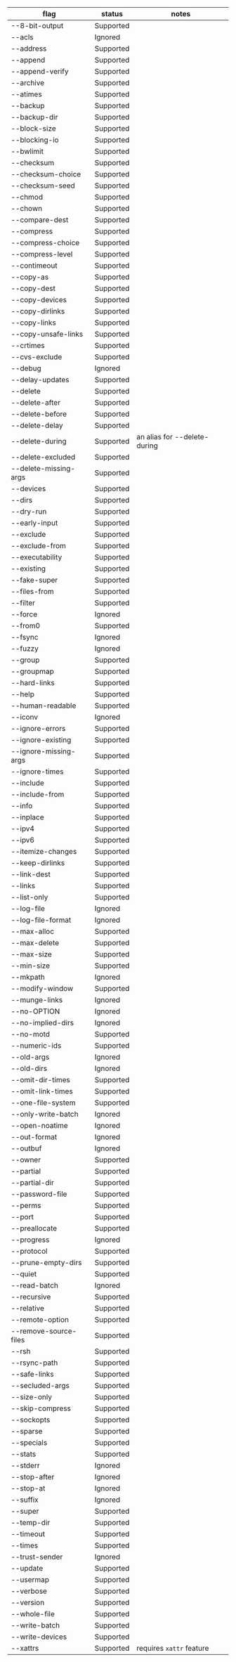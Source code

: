 | flag | status | notes |
| --- | --- | --- |
| --8-bit-output | Supported |  |
| --acls | Ignored |  |
| --address | Supported |  |
| --append | Supported |  |
| --append-verify | Supported |  |
| --archive | Supported |  |
| --atimes | Supported |  |
| --backup | Supported |  |
| --backup-dir | Supported |  |
| --block-size | Supported |  |
| --blocking-io | Supported |  |
| --bwlimit | Supported |  |
| --checksum | Supported |  |
| --checksum-choice | Supported |  |
| --checksum-seed | Supported |  |
| --chmod | Supported |  |
| --chown | Supported |  |
| --compare-dest | Supported |  |
| --compress | Supported |  |
| --compress-choice | Supported |  |
| --compress-level | Supported |  |
| --contimeout | Supported |  |
| --copy-as | Supported |  |
| --copy-dest | Supported |  |
| --copy-devices | Supported |  |
| --copy-dirlinks | Supported |  |
| --copy-links | Supported |  |
| --copy-unsafe-links | Supported |  |
| --crtimes | Supported |  |
| --cvs-exclude | Supported |  |
| --debug | Ignored |  |
| --delay-updates | Supported |  |
| --delete | Supported |  |
| --delete-after | Supported |  |
| --delete-before | Supported |  |
| --delete-delay | Supported |  |
| --delete-during | Supported | an alias for --delete-during |
| --delete-excluded | Supported |  |
| --delete-missing-args | Supported |  |
| --devices | Supported |  |
| --dirs | Supported |  |
| --dry-run | Supported |  |
| --early-input | Supported |  |
| --exclude | Supported |  |
| --exclude-from | Supported |  |
| --executability | Supported |  |
| --existing | Supported |  |
| --fake-super | Supported |  |
| --files-from | Supported |  |
| --filter | Supported |  |
| --force | Ignored |  |
| --from0 | Supported |  |
| --fsync | Ignored |  |
| --fuzzy | Ignored |  |
| --group | Supported |  |
| --groupmap | Supported |  |
| --hard-links | Supported |  |
| --help | Supported |  |
| --human-readable | Supported |  |
| --iconv | Ignored |  |
| --ignore-errors | Supported |  |
| --ignore-existing | Supported |  |
| --ignore-missing-args | Supported |  |
| --ignore-times | Supported |  |
| --include | Supported |  |
| --include-from | Supported |  |
| --info | Supported |  |
| --inplace | Supported |  |
| --ipv4 | Supported |  |
| --ipv6 | Supported |  |
| --itemize-changes | Supported |  |
| --keep-dirlinks | Supported |  |
| --link-dest | Supported |  |
| --links | Supported |  |
| --list-only | Supported |  |
| --log-file | Ignored |  |
| --log-file-format | Ignored |  |
| --max-alloc | Supported |  |
| --max-delete | Supported |  |
| --max-size | Supported |  |
| --min-size | Supported |  |
| --mkpath | Ignored |  |
| --modify-window | Supported |  |
| --munge-links | Ignored |  |
| --no-OPTION | Ignored |  |
| --no-implied-dirs | Ignored |  |
| --no-motd | Supported |  |
| --numeric-ids | Supported |  |
| --old-args | Ignored |  |
| --old-dirs | Ignored |  |
| --omit-dir-times | Supported |  |
| --omit-link-times | Supported |  |
| --one-file-system | Supported |  |
| --only-write-batch | Ignored |  |
| --open-noatime | Ignored |  |
| --out-format | Ignored |  |
| --outbuf | Ignored |  |
| --owner | Supported |  |
| --partial | Supported |  |
| --partial-dir | Supported |  |
| --password-file | Supported |  |
| --perms | Supported |  |
| --port | Supported |  |
| --preallocate | Supported |  |
| --progress | Ignored |  |
| --protocol | Supported |  |
| --prune-empty-dirs | Supported |  |
| --quiet | Supported |  |
| --read-batch | Ignored |  |
| --recursive | Supported |  |
| --relative | Supported |  |
| --remote-option | Supported |  |
| --remove-source-files | Supported |  |
| --rsh | Supported |  |
| --rsync-path | Supported |  |
| --safe-links | Supported |  |
| --secluded-args | Supported |  |
| --size-only | Supported |  |
| --skip-compress | Supported |  |
| --sockopts | Supported |  |
| --sparse | Supported |  |
| --specials | Supported |  |
| --stats | Supported |  |
| --stderr | Ignored |  |
| --stop-after | Ignored |  |
| --stop-at | Ignored |  |
| --suffix | Ignored |  |
| --super | Supported |  |
| --temp-dir | Supported |  |
| --timeout | Supported |  |
| --times | Supported |  |
| --trust-sender | Ignored |  |
| --update | Supported |  |
| --usermap | Supported |  |
| --verbose | Supported |  |
| --version | Supported |  |
| --whole-file | Supported |  |
| --write-batch | Supported |  |
| --write-devices | Supported |  |
| --xattrs | Supported | requires `xattr` feature |
